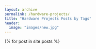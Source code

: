 ```yaml
---
layout: archive
permalink: /hardware-projects/
title: "Hardware Projects Posts by Tags"
header:
  image: "images/new.jpg"
---
```

{% for post in site.posts %}
